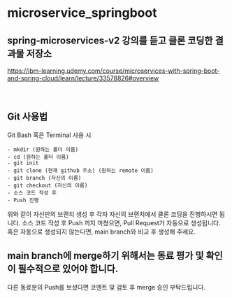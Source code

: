 # microservice_springboot

## spring-microservices-v2 강의를 듣고 클론 코딩한 결과물 저장소
https://ibm-learning.udemy.com/course/microservices-with-spring-boot-and-spring-cloud/learn/lecture/33578826#overview
<br>
<br>
<br>
## Git 사용법

Git Bash 혹은 Terminal 사용 시
```
- mkdir (원하는 폴더 이름)
- cd (원하는 폴더 이름)
- git init
- git clone (현재 github 주소) (원하는 remote 이름)
- git branch (자신의 이름)
- git checkout (자신의 이름)
- 소스 코드 작성 후
- Push 진행
```

위와 같이 자신만의 브랜치 생성 후 각자 자신의 브랜치에서 클론 코딩을 진행하시면 됩니다. 
소스 코드 작성 후 Push 까지 마쳤으면, Pull Request가 자동으로 생성됩니다. 혹은 자동으로 생성되지 않는다면, main branch와 비교 후 생성해 주세요.

## main branch에 merge하기 위해서는 동료 평가 및 확인이 필수적으로 있어야 합니다. 
다른 동료분의 Push를 보셨다면 코멘트 및 검토 후 merge 승인 부탁드립니다.



